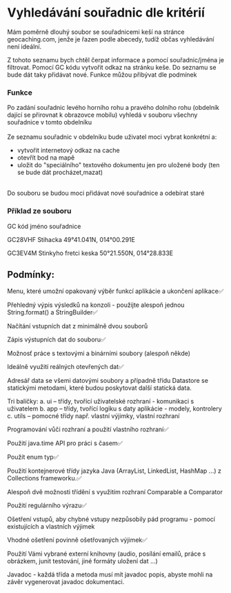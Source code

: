# Vyhledávání souřadnic dle kritérií
Mám poměrně dlouhý soubor se souřadnicemi keší na stránce geocaching.com, jenže je řazen podle abecedy, tudíž občas vyhledávání není ideální.

Z tohoto seznamu bych chtěl čerpat informace a pomocí souřadnic/jména je filtrovat. Pomocí GC kódu vytvořit odkaz na stránku keše. Do seznamu se bude dát taky přidávat nové. Funkce můžou přibývat dle podmínek

### Funkce
Po zadání souřadnic levého horního rohu a pravého dolního rohu (obdelník dající se přirovnat k obrazovce mobilu) vyhledá v souboru všechny souřadnice v tomto obdelníku<br><br>
Ze seznamu souřadnic v obdelníku bude uživatel moci vybrat konkrétní a:   
* vytvořit internetový odkaz na cache<br>
* otevřít bod na mapě<br>
* uložit do "speciálního" textového dokumentu jen pro uložené body (ten se bude dát procházet,mazat)<br><br>

Do souboru se budou moci přidávat nové souřadnice a odebírat staré

### Příklad ze souboru
GC kód jméno souřadnice

GC28VHF Stihacka 49°41.041N, 014°00.291E

GC3EV4M Stinkyho fretci keska 50°21.550N, 014°28.833E

## Podmínky:
Menu, které umožní opakovaný výběr funkcí aplikácie a ukončení aplikace✅

Přehledný výpis výsledků na konzoli - použijte alespoň jednou String.format() a StringBuilder✅

Načítání vstupních dat z minimálně dvou souborů

Zápis výstupních dat do souboru✅

Možnosť práce s textovými a binárními soubory (alespoň někde)

Ideálně využití reálných otevřených dat✅

Adresář data se všemi datovými soubory a případně třídu Datastore se statickými metodami, které budou poskytovat další statická data.

Tri balíčky: a. ui – třídy, tvořící uživatelské rozhraní - komunikaci s uživatelem b. app – třídy, tvořící logiku s daty aplikácie - modely, kontrolery c. utils – pomocné třídy např. vlastní výjimky, vlastní rozhraní

Programování vůči rozhraní a použití vlastního rozhraní✅

Použití java.time API pro práci s časem✅

Použít enum typ✅

Použití kontejnerové třídy jazyka Java (ArrayList, LinkedList, HashMap ...) z Collections frameworku.✅

Alespoň dvě možnosti třídění s využitím rozhraní Comparable a Comparator

Použití regulárního výrazu✅

Ošetření vstupů, aby chybné vstupy nezpůsobily pád programu - pomocí existujících a vlastních výjimek

Vhodné ošetření povinně ošetřovaných výjimek✅

Použití Vámi vybrané externí knihovny (audio, posílání emailů, práce s obrázkem, junit testování, jiné formáty uložení dat ...)

Javadoc - každá třída a metoda musí mít javadoc popis, abyste mohli na závěr vygenerovat javadoc dokumentaci.
